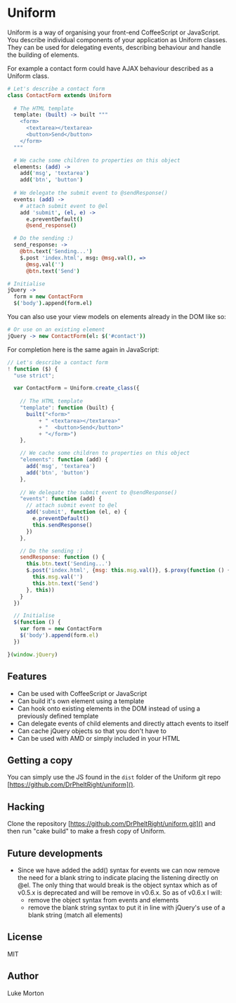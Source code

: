 # Uniform

Uniform is a way of organising your front-end CoffeeScript or
JavaScript. You describe individual components of your
application as Uniform classes. They can be used for
delegating events, describing behaviour and handle the
building of elements.

For example a contact form could have AJAX behaviour described
as a Uniform class.

``` coffeescript
# Let's describe a contact form
class ContactForm extends Uniform
    
  # The HTML template
  template: (built) -> built """
    <form>
      <textarea></textarea>
      <button>Send</button>
    </form>
  """

  # We cache some children to properties on this object
  elements: (add) ->
    add('msg', 'textarea')
    add('btn', 'button')
  
  # We delegate the submit event to @sendResponse()
  events: (add) ->
    # attach submit event to @el
    add 'submit', (el, e) ->
      e.preventDefault()
      @send_response()

  # Do the sending :)
  send_response: ->
    @btn.text('Sending...')
    $.post 'index.html', msg: @msg.val(), =>
      @msg.val('')
      @btn.text('Send')

# Initialise
jQuery ->
  form = new ContactForm
  $('body').append(form.el)
```

You can also use your view models on elements already in
the DOM like so:

``` coffeescript
# Or use on an existing element
jQuery -> new ContactForm(el: $('#contact'))
```

For completion here is the same again in JavaScript:

``` js
// Let's describe a contact form
! function ($) {
  "use strict";

  var ContactForm = Uniform.create_class({
    
    // The HTML template
    "template": function (built) {
      built("<form>"
          + " <textarea></textarea>"
          + "  <button>Send</button>"
          + "</form>")
    },

    // We cache some children to properties on this object
    "elements": function (add) {
      add('msg', 'textarea')
      add('btn', 'button')
    },
  
    // We delegate the submit event to @sendResponse()
    "events": function (add) {
      // attach submit event to @el
      add('submit', function (el, e) {
        e.preventDefault()
        this.sendResponse()
      })
    },

    // Do the sending :)
    sendResponse: function () {
      this.btn.text('Sending...')
      $.post('index.html', {msg: this.msg.val()}, $.proxy(function () {
        this.msg.val('')
        this.btn.text('Send')
      }, this))
    }
  })

  // Initialise
  $(function () {
    var form = new ContactForm
    $('body').append(form.el)
  })

}(window.jQuery)
```

## Features

 - Can be used with CoffeeScript or JavaScript
 - Can build it's own element using a template
 - Can hook onto existing elements in the DOM instead of using
   a previously defined template
 - Can delegate events of child elements and directly attach
   events to itself
 - Can cache jQuery objects so that you don't have to
 - Can be used with AMD or simply included in your HTML

## Getting a copy

You can simply use the JS found in the `dist` folder of the
Uniform git repo [https://github.com/DrPheltRight/uniform]().

## Hacking

Clone the repository [https://github.com/DrPheltRight/uniform.git]()
and then run "cake build" to make a fresh copy of Uniform.

## Future developments

 - Since we have added the add() syntax for events we can now
   remove the need for a blank string to indicate placing the
   listening directly on @el. The only thing that would break
   is the object syntax which as of v0.5.x is deprecated and
   will be remove in v0.6.x. So as of v0.6.x I will:
    - remove the object syntax from events and elements
    - remove the blank string syntax to put it in line with
      jQuery's use of a blank string (match all elements)

## License

MIT

## Author

Luke Morton
